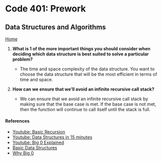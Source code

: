 # Code 401: Prework

## Data Structures and Algorithms

[Home](https://mtorres6739.github.io/reading-notes/)

1. **What is 1 of the more important things you should consider when deciding which data structure is best suited to solve a particular problem?**

    - The time and space complexity of the data structure.  You want to choose the data structure that will be the most efficient in terms of time and space.

2. **How can we ensure that we’ll avoid an infinite recursive call stack?**

    - We can ensure that we avoid an infinite recursive call stack by making sure that the base case is met.  If the base case is not met, then the function will continue to call itself until the stack is full.

#### References

- [Youtube: Basic Recursion](https://www.youtube.com/watch?v=vPEJSJMg4jY)
- [Youtube: Data Structures in 15 minutes](https://www.youtube.com/watch?v=sVxBVvlnJsM)
- [Youtube: Big 0 Explained](https://www.youtube.com/watch?v=v4cd1O4zkGw)
- [Basic Data Structures](https://towardsdatascience.com/8-common-data-structures-every-programmer-must-know-171acf6a1a42)
- [Why Big 0](https://triplebyte.com/blog/why-you-should-learn-big-o-and-stop-hacking-your-way-through-algorithms)
